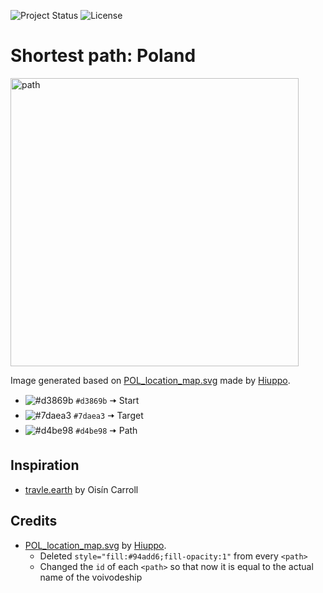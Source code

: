 ![Project Status](https://img.shields.io/badge/status-in%20development-yellow)
![License](https://img.shields.io/badge/license-GPL--3.0-blue)

# Shortest path: Poland

<img width="461" alt="path" src="https://github.com/user-attachments/assets/7fadc546-cac6-4a70-84d6-c6c44d69651c">

Image generated based on [POL_location_map.svg](https://pl.wikipedia.org/wiki/Plik:POL_location_map.svg) made by [Hiuppo](https://pl.wikipedia.org/wiki/Wikipedysta:Hiuppo).

* ![#d3869b](https://placehold.co/15x15/d3869b/d3869b.png) `#d3869b` 🠦 Start 
* ![#7daea3](https://placehold.co/15x15/7daea3/7daea3.png) `#7daea3` 🠦 Target
* ![#d4be98](https://placehold.co/15x15/d4be98/d4be98.png) `#d4be98` 🠦 Path

## Inspiration
- [travle.earth](https://travle.earth) by Oisín Carroll

## Credits
- [POL_location_map.svg](https://pl.wikipedia.org/wiki/Plik:POL_location_map.svg) by [Hiuppo](https://pl.wikipedia.org/wiki/Wikipedysta:Hiuppo).
  - Deleted `style="fill:#94add6;fill-opacity:1"` from every `<path>`
  - Changed  the `id` of each `<path>` so that now it is equal to the actual name of the voivodeship
